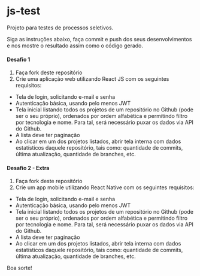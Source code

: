 # js-test
Projeto para testes de processos seletivos.

Siga as instruções abaixo, faça commit e push dos seus desenvolvimentos e nos mostre o resultado assim como o código gerado.

#### Desafio 1
1.  Faça fork deste repositório
2.  Crie uma aplicação web utilizando React JS com os seguintes requisitos:
  - Tela de login, solicitando e-mail e senha
  - Autenticação básica, usando pelo menos JWT
  - Tela inicial listando todos os projetos de um repositório no Github (pode ser o seu próprio), ordenados por ordem alfabética e permitindo filtro por tecnologia e nome. Para tal, será necessário puxar os dados via API do Github.
  - A lista deve ter paginação
  - Ao clicar em um dos projetos listados, abrir tela interna com dados estatísticos daquele repositório, tais como: quantidade de commits, última atualização, quantidade de branches, etc.

#### Desafio 2 - Extra
1.  Faça fork deste repositório
2.  Crie um app mobile utilizando React Native com os seguintes requisitos:
  - Tela de login, solicitando e-mail e senha
  - Autenticação básica, usando pelo menos JWT
  - Tela inicial listando todos os projetos de um repositório no Github (pode ser o seu próprio), ordenados por ordem alfabética e permitindo filtro por tecnologia e nome. Para tal, será necessário puxar os dados via API do Github.
  - A lista deve ter paginação
  - Ao clicar em um dos projetos listados, abrir tela interna com dados estatísticos daquele repositório, tais como: quantidade de commits, última atualização, quantidade de branches, etc.

Boa sorte!
